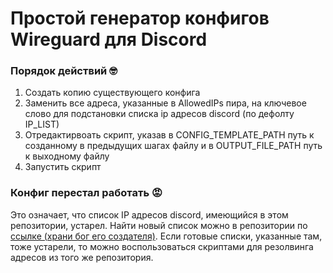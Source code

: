 # Простой генератор конфигов Wireguard для Discord
### Порядок действий 🤓

1) Создать копию существующего конфига
2) Заменить все адреса, указанные в AllowedIPs пира, на ключевое слово для подстановки списка ip адресов discord (по дефолту IP_LIST)
3) Отредактирвоать скрипт, указав в CONFIG_TEMPLATE_PATH путь к созданному в предыдущих шагах файлу и в OUTPUT_FILE_PATH путь к выходному файлу
4) Запустить скрипт

### Конфиг перестал работать 😡
Это означает, что список IP адресов discord, имеющийся в этом репозитории, устарел. Найти новый список можно в репозитории по [ссылке (храни бог его создателя)](https://github.com/GhostRooter0953/discord-voice-ips). Если готовые списки, указанные там, тоже устарели, то можно воспользоваться скриптами для резолвинга адресов из того же репозитория.